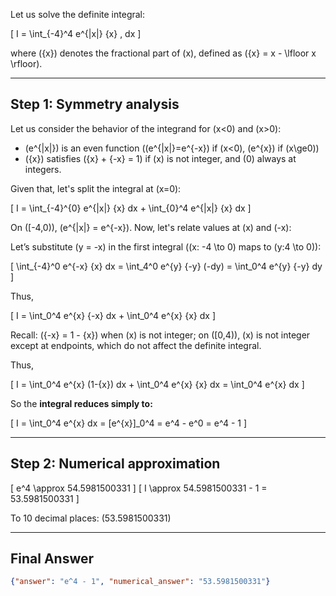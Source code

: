 Let us solve the definite integral:

\[
I = \int_{-4}^4 e^{|x|} \{x\} \, dx
\]

where \(\{x\}\) denotes the fractional part of \(x\), defined as \(\{x\} = x - \lfloor x \rfloor\).

---

## Step 1: Symmetry analysis

Let us consider the behavior of the integrand for \(x<0\) and \(x>0\):

- \(e^{|x|}\) is an even function (\(e^{|x|}=e^{-x}\) if \(x<0\), \(e^{x}\) if \(x\ge0\))
- \(\{x\}\) satisfies \(\{x\} + \{-x\} = 1\) if \(x\) is not integer, and \(0\) always at integers.

Given that, let's split the integral at \(x=0\):

\[
I = \int_{-4}^{0} e^{|x|} \{x\} dx + \int_{0}^4 e^{|x|} \{x\} dx
\]

On \([-4,0)\), \(e^{|x|} = e^{-x}\). Now, let's relate values at \(x\) and \(-x\):

Let’s substitute \(y = -x\) in the first integral (\(x: -4 \to 0\) maps to \(y:4 \to 0\)):

\[
\int_{-4}^0 e^{-x} \{x\} dx = \int_4^0 e^{y} \{-y\} (-dy) = \int_0^4 e^{y} \{-y\} dy
\]

Thus,

\[
I = \int_0^4 e^{x} \{-x\} dx + \int_0^4 e^{x} \{x\} dx
\]

Recall: \(\{-x\} = 1 - \{x\}\) when \(x\) is not integer; on \([0,4)\), \(x\) is not integer except at endpoints, which do not affect the definite integral.

Thus,

\[
I = \int_0^4 e^{x} (1-\{x\}) dx + \int_0^4 e^{x} \{x\} dx = \int_0^4 e^{x} dx
\]

So the **integral reduces simply to:**

\[
I = \int_0^4 e^{x} dx = [e^{x}]_0^4 = e^4 - e^0 = e^4 - 1
\]

---

## Step 2: Numerical approximation

\[
e^4 \approx 54.5981500331
\]
\[
I \approx 54.5981500331 - 1 = 53.5981500331
\]

To 10 decimal places: \(53.5981500331\)

---

## Final Answer

```json
{"answer": "e^4 - 1", "numerical_answer": "53.5981500331"}
```